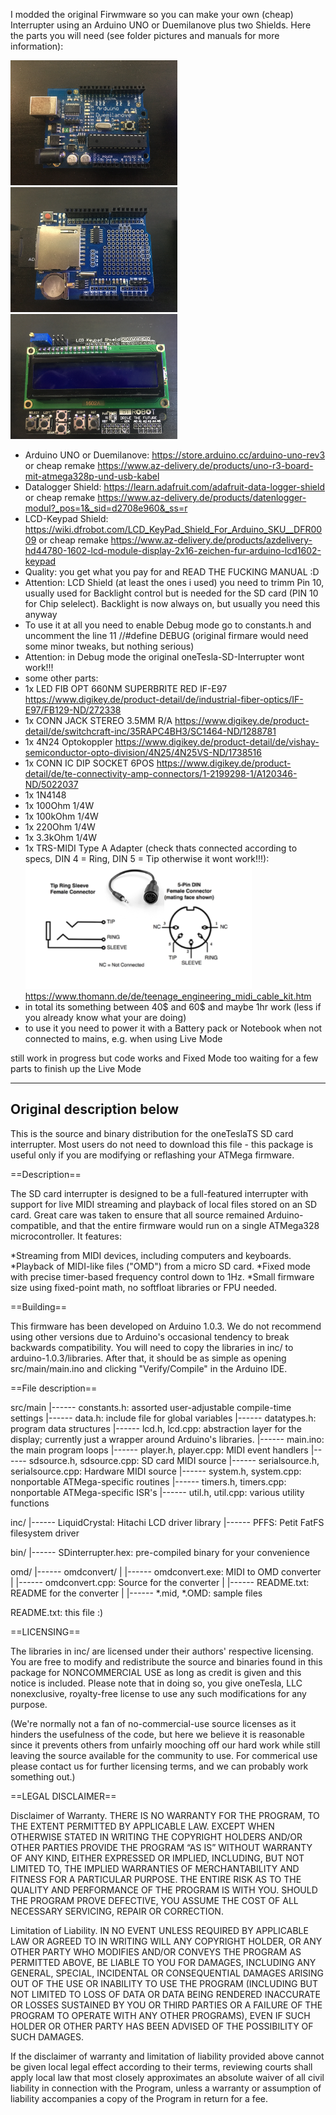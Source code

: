 I modded the original Firwmware so you can make your own (cheap) Interrupter using an  Arduino UNO or Duemilanove plus two Shields.
Here the parts you will need (see folder pictures and manuals for more information): 

<img src="pictures/IMG_6044.JPG" height="200"> <img src="pictures/IMG_6045.JPG" height="200"> <img src="pictures/IMG_6046.JPG" height="200"> 

 * Arduino UNO or Duemilanove: https://store.arduino.cc/arduino-uno-rev3 or cheap remake https://www.az-delivery.de/products/uno-r3-board-mit-atmega328p-und-usb-kabel
 * Datalogger Shield: https://learn.adafruit.com/adafruit-data-logger-shield or cheap remake https://www.az-delivery.de/products/datenlogger-modul?_pos=1&_sid=d2708e960&_ss=r
 * LCD-Keypad Shield: https://wiki.dfrobot.com/LCD_KeyPad_Shield_For_Arduino_SKU__DFR0009 or cheap remake https://www.az-delivery.de/products/azdelivery-hd44780-1602-lcd-module-display-2x16-zeichen-fur-arduino-lcd1602-keypad
 * Quality: you get what you pay for and READ THE FUCKING MANUAL :D
 * Attention: LCD Shield (at least the ones i used) you need to trimm Pin 10, usually used for Backlight control but is needed for the SD card (PIN 10 for Chip selelect). Backlight is now always on, but usually you need this anyway 
  * To use it at all you need to enable Debug mode go to constants.h and uncomment the line 11 //#define DEBUG (original firmare would need some minor tweaks, but nothing serious)
 * Attention: in Debug mode the original oneTesla-SD-Interrupter wont work!!!
 * some other parts:
 * 1x LED FIB OPT 660NM SUPERBRITE RED IF-E97 https://www.digikey.de/product-detail/de/industrial-fiber-optics/IF-E97/FB129-ND/272338
 * 1x CONN JACK STEREO 3.5MM R/A https://www.digikey.de/product-detail/de/switchcraft-inc/35RAPC4BH3/SC1464-ND/1288781
 * 1x 4N24 Optokoppler https://www.digikey.de/product-detail/de/vishay-semiconductor-opto-division/4N25/4N25VS-ND/1738516
 * 1x CONN IC DIP SOCKET 6POS https://www.digikey.de/product-detail/de/te-connectivity-amp-connectors/1-2199298-1/A120346-ND/5022037
 * 1x 1N4148
 * 1x 100Ohm 1/4W
 * 1x 100kOhm 1/4W
 * 1x 220Ohm 1/4W
 * 1x 3.3kOhm 1/4W
 * 1x TRS-MIDI Type A Adapter (check thats connected according to specs, DIN 4 = Ring, DIN 5 = Tip otherwise it wont work!!!):<img src="pictures/midi-din-vs-miniklinke.jpg" height="200"> https://www.thomann.de/de/teenage_engineering_midi_cable_kit.htm 
 * in total its something between 40$ and 60$ and maybe 1hr work (less if you already know what your are doing)
 * to use it you need to power it with a Battery pack or Notebook when not connected to mains, e.g. when using Live Mode


still work in progress but code works and Fixed Mode too
waiting for a few parts to finish up the Live Mode


---------------------------------------------------------------------------------------------------------------
Original description below
---------------------------------------------------------------------------------------------------------------

This is the source and binary distribution for the oneTeslaTS SD card interrupter. Most users do not need to download this file - this package is useful only if you are modifying or reflashing your ATMega firmware.

==Description==

The SD card interrupter is designed to be a full-featured interrupter with support for live MIDI streaming and playback of local files stored on an SD card. Great care was taken to ensure that all source remained Arduino-compatible, and that the entire firmware would run on a single ATMega328 microcontroller. It features:

*Streaming from MIDI devices, including computers and keyboards.
*Playback of MIDI-like files ("OMD") from a micro SD card.
*Fixed mode with precise timer-based frequency control down to 1Hz.
*Small firmware size using fixed-point math, no softfloat libraries or FPU needed.

==Building==

This firmware has been developed on Arduino 1.0.3. We do not recommend using other versions due to Arduino's occasional tendency to break backwards compatibility. You will need to copy the libraries in inc/ to arduino-1.0.3/libraries. After that, it should be as simple as opening src/main/main.ino and clicking "Verify/Compile" in the Arduino IDE.

==File description==

src/main
    |------ constants.h: assorted user-adjustable compile-time settings
    |------ data.h: include file for global variables
    |------ datatypes.h: program data structures
    |------ lcd.h, lcd.cpp: abstraction layer for the display; currently just a wrapper around Arduino's libraries.
    |------ main.ino: the main program loops
    |------ player.h, player.cpp: MIDI event handlers
    |------ sdsource.h, sdsource.cpp: SD card MIDI source
    |------ serialsource.h, serialsource.cpp: Hardware MIDI source
    |------ system.h, system.cpp: nonportable ATMega-specific routines
    |------ timers.h, timers.cpp: nonportable ATMega-specific ISR's
    |------ util.h, util.cpp: various utility functions

inc/
    |------ LiquidCrystal: Hitachi LCD driver library
    |------ PFFS: Petit FatFS filesystem driver


bin/
    |------ SDinterrupter.hex: pre-compiled binary for your convenience

omd/
    |------ omdconvert/
    |            |------ omdconvert.exe: MIDI to OMD converter
    |            |------ omdconvert.cpp: Source for the converter
    |            |------ README.txt: README for the converter
    |
    |------ *.mid, *.OMD: sample files

README.txt: this file :)

==LICENSING==

The libraries in inc/ are licensed under their authors' respective licensing. You are free to modify and redistribute the source and binaries found in this package for NONCOMMERCIAL USE as long as credit is given and this notice is included. Please note that in doing so, you give oneTesla, LLC nonexclusive, royalty-free license to use any such modifications for any purpose.

(We're normally not a fan of no-commercial-use source licenses as it hinders the usefulness of the code, but here we believe it is reasonable since it prevents others from unfairly mooching off our hard work while still leaving the source available for the community to use. For commerical use please contact us for further licensing terms, and we can probably work something out.)

==LEGAL DISCLAIMER==

Disclaimer of Warranty.
THERE IS NO WARRANTY FOR THE PROGRAM, TO THE EXTENT PERMITTED BY APPLICABLE LAW. EXCEPT WHEN OTHERWISE STATED IN WRITING THE COPYRIGHT HOLDERS AND/OR OTHER PARTIES PROVIDE THE PROGRAM “AS IS” WITHOUT WARRANTY OF ANY KIND, EITHER EXPRESSED OR IMPLIED, INCLUDING, BUT NOT LIMITED TO, THE IMPLIED WARRANTIES OF MERCHANTABILITY AND FITNESS FOR A PARTICULAR PURPOSE. THE ENTIRE RISK AS TO THE QUALITY AND PERFORMANCE OF THE PROGRAM IS WITH YOU. SHOULD THE PROGRAM PROVE DEFECTIVE, YOU ASSUME THE COST OF ALL NECESSARY SERVICING, REPAIR OR CORRECTION.

Limitation of Liability.
IN NO EVENT UNLESS REQUIRED BY APPLICABLE LAW OR AGREED TO IN WRITING WILL ANY COPYRIGHT HOLDER, OR ANY OTHER PARTY WHO MODIFIES AND/OR CONVEYS THE PROGRAM AS PERMITTED ABOVE, BE LIABLE TO YOU FOR DAMAGES, INCLUDING ANY GENERAL, SPECIAL, INCIDENTAL OR CONSEQUENTIAL DAMAGES ARISING OUT OF THE USE OR INABILITY TO USE THE PROGRAM (INCLUDING BUT NOT LIMITED TO LOSS OF DATA OR DATA BEING RENDERED INACCURATE OR LOSSES SUSTAINED BY YOU OR THIRD PARTIES OR A FAILURE OF THE PROGRAM TO OPERATE WITH ANY OTHER PROGRAMS), EVEN IF SUCH HOLDER OR OTHER PARTY HAS BEEN ADVISED OF THE POSSIBILITY OF SUCH DAMAGES.

If the disclaimer of warranty and limitation of liability provided above cannot be given local legal effect according to their terms, reviewing courts shall apply local law that most closely approximates an absolute waiver of all civil liability in connection with the Program, unless a warranty or assumption of liability accompanies a copy of the Program in return for a fee.



